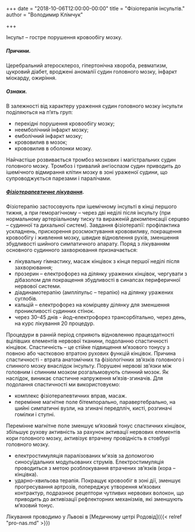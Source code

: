 +++
date = "2018-10-06T12:00:00-00:00"
title = "Фізіотерапія інсультів."
author = "Володимир Клімчук"

+++
 

Інсульт – гостре порушення кровообігу  мозку.

##### Причини.

 Церебральний атеросклероз, гіпертонічна хвороба, ревматизм, цукровий діабет, вроджені аномалії судин головного мозку, інфаркт міокарду, ожиріння.

##### Ознаки.
 
В залежності від характеру ураження судин головного мозку інсульти поділяються на п’ять груп:

 * перехідні порушення кровообігу  мозку;
 * неемболічний інфаркт мозку;
 * емболічний інфаркт мозку;
 * крововилив в мозок;
 * крововилив в оболонки мозку. 

Найчастіше розвивається тромбоз мозкових і магістральних судин головного мозку. Тромбоз і тривалий ангіоспазм судин приводить до ішемічного відмирання клітин мозку в зоні ураженої судини, що супроводжується парезами і паралічами.

##### [Фізіотерапевтичне лікування](https://www.facebook.com/rodovid.center/photos/a.410236529721921/413469469398627/?type=3&__xts__%5B0%5D=68.ARAnAy5rVV2zMxwjYridYNFCpPKCa-SL-Wyhp48uvr37o-fVC-RSdSWNddjiD_PSMvjPmsKqmNSvfN5uSxy08nKp6bLZrKiZBSZnIcX45x_LKPBAB1Bj2VEMQjRFl83NXOXvOR6WoSdyvz7EgUtWW_8C7AREE-0nqGv_k7lownwm7KvLlFpklXycqr5FgQIzsl26jHwj0sF4xQXvHiuyraA6lqo2w3Pzi9Iweb-NjNYpMYZ9MS4Ag0JRyTFMjiTwNLRy9e5IjyvBrpyncAI0AsjKsoBggXHSwJxR5Mb3iy78Mx_ENOohvMGUi2bK0ZyeeSMsylnfS2Opt38tlHlgyoE&__tn__=-R).

 Фізіотерапію застосовують при ішемічному інсульті в кінці першого тижня, а при геморагічному – через дві неділі після інсульту (при нормальному артеріальному тиску та вираженій декомпенсації серцево – судинної та дихальної систем). Завдання фізіотерапії: профілактика ускладнень, прискорення розсмоктування крововиливу, покращення кровообігу і живлення мозку, швидке відновлення рухів, зменшення збудливості шийного симпатичного апарату. Поряд з лікуванням основного судинного захворювання призначається:
 
 *	лікувальну гімнастику, масаж кінцівок з кінця першої неділі після захворювання; 
 *	прозерин – електрофорез на ділянку уражених кінцівок, чергувати з дібазолом для покращення збудливості в синапсах периферичної нервової системи.
 *	діадинамотерапію (ампліпульс – терапію) на ділянку уражених суглобів.
 *	кальцій – електрофорез на комірцеву ділянку для зменшення проникливості судинних стінок.
 *	через 30–45 днів - йод–електрофорез трансорбітально, через день, на курс лікування 20 процедур.  
 
Процедури в ранній період сприяють відновленню працездатності вцілівших елементів нервової тканини, подоланню спастичності кінцівок. 
Спастичність – це стійке підвищення м’язового тонусу з повною або частковою втратою рухових функцій кінцівок. Причина спастичності - втрата анатомічних та  фізіологічних зв’язків головного і спинного мозку внаслідок інсульту. Порушені нервові зв’язки між головним і спинним мозком розгальмовують спинний мозок. Як наслідок, виникає спастичне напруження м’язів-згиначів.  Для подолання спастичності ми використовуємо:

 * комплекс фізіотерапевтичних вправ, масаж.
 * перемінне магнітне поле бітемпорально, паравертебрально, на шийні симпатичні вузли, на згиначі передпліч, кисті, розгиначі гомілки і ступні.
 
 Перемінне магнітне поле зменшує м’язовий тонус спастичних кінцівок, збільшує рухову активність за рахунок активації нервових елементів кори головного мозку, активізує втрачену провідність в стовбурі головного мозку.
 
 * eлектростимуляція паралізованих м'язів за допомогою синосуїдальних модульованих струмів. Електростимуляція проводиться з метою розблокування втрачених зв’язків (кора – кінцівка).
 * ударно–хвильова терапія. Покращує кровообіг в зоні дії, зменшує прогресування артрозів, попереджує утворення м’язових контрактур, подразнює рецептори чутливих нервових волокон, що приводить до активізації рефлекторних механізмів, які зменшують м’язовий тонус.
 
Лікування проводимо у Львові в [Медичному цетрі Родовід]({{< relref "pro-nas.md" >}}) 
 



